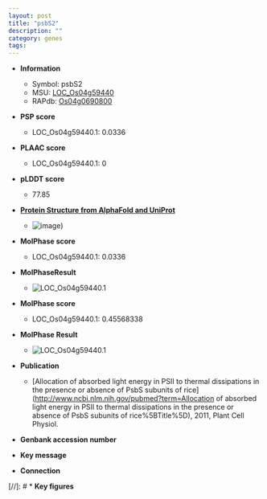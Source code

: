 ```yaml
---
layout: post
title: "psbS2"
description: ""
category: genes
tags: 
---
```


* **Information**  
    + Symbol: psbS2  
    + MSU: [LOC_Os04g59440](http://rice.plantbiology.msu.edu/cgi-bin/ORF_infopage.cgi?orf=LOC_Os04g59440)  
    + RAPdb: [Os04g0690800](http://rapdb.dna.affrc.go.jp/viewer/gbrowse_details/irgsp1?name=Os04g0690800)  

* **PSP score**  
    + LOC_Os04g59440.1: 0.0336 

* **PLAAC score**  
    + LOC_Os04g59440.1: 0 

* **pLDDT score**
    + 77.85

* **[Protein Structure from AlphaFold and UniProt](https://www.uniprot.org/uniprotkb/Q0J8R9/entry#structure)**
    + ![image](https://ricepsp.github.io/images/Q0/AF-Q0J8R9-F1.png))

* **MolPhase score**
    + LOC_Os04g59440.1: 0.0336

* **MolPhaseResult**
    + ![LOC_Os04g59440.1](https://ricepsp.github.io/pictures/LOC_Os04g/LOC_Os04g59440.1.png)

* **MolPhase score**
    + LOC_Os04g59440.1: 0.45568338

* **MolPhase Result**
    + ![LOC_Os04g59440.1](https://304243504.github.io/Pictures/LOC_Os04g/LOC_Os04g59440.1.png)

* **Publication**  
    + [Allocation of absorbed light energy in PSII to thermal dissipations in the presence or absence of PsbS subunits of rice](http://www.ncbi.nlm.nih.gov/pubmed?term=Allocation of absorbed light energy in PSII to thermal dissipations in the presence or absence of PsbS subunits of rice%5BTitle%5D), 2011, Plant Cell Physiol.

* **Genbank accession number**  

* **Key message**  

* **Connection**  

[//]: # * **Key figures**  


